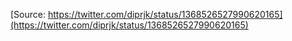 [Source: https://twitter.com/diprjk/status/1368526527990620165](https://twitter.com/diprjk/status/1368526527990620165)